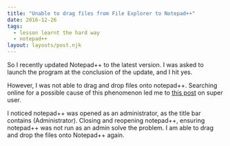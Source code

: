 ```yaml
---
title: "Unable to drag files from File Explorer to Notepad++"
date: 2016-12-26
tags:
  - lesson learnt the hard way
  - notepad++
layout: layouts/post.njk
---
```

So I recently updated Notepad++ to the latest version. I was asked to launch the program at the conclusion of the update, and I hit yes.

However, I was not able to drag and drop files onto notepad++. Searching online for a possible cause of this phenomenon led me to [this post](http://superuser.com/questions/507096/cant-drag-files-from-explorer-into-notepad-running-as-administrator-on-window) on super user.

I noticed notepad++ was opened as an administrator, as the title bar contains (Administrator). Closing and reopening notepad++, ensuring notepad++ was not run as an admin solve the problem. I am able to drag and drop the files onto Notepad++ again.
